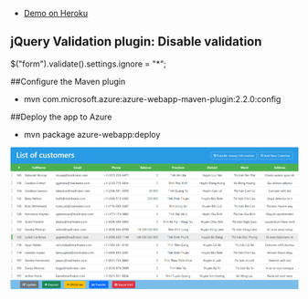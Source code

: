 - [Demo on Heroku](https://spb-ajax-bank-location.herokuapp.com/)

## jQuery Validation plugin: Disable validation
$("form").validate().settings.ignore = "*";


##Configure the Maven plugin
- mvn com.microsoft.azure:azure-webapp-maven-plugin:2.2.0:config

##Deploy the app to Azure
- mvn package azure-webapp:deploy

[](Latin1_General_100_BIN2_UTF8)


![customer list view](list.png)